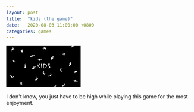 ```yaml
---
layout: post
title:  "kids (the game)"
date:   2020-08-03 11:00:00 +0800
categories: games
---
```

![kids1](\assets\images\games\20200801164025_1.jpg)

I don't know, you just have to be high while playing this game for the most enjoyment.